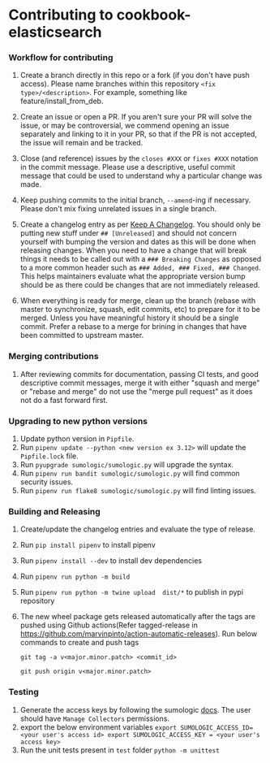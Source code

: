 Contributing to cookbook-elasticsearch
======================================

### Workflow for contributing

1. Create a branch directly in this repo or a fork (if you don't have push access). Please name branches within this repository `<fix type>/<description>`. For example, something like feature/install_from_deb.

1. Create an issue or open a PR. If you aren't sure your PR will solve the issue, or may be controversial, we commend opening an issue separately and linking to it in your PR, so that if the PR is not accepted, the issue will remain and be tracked.

1.  Close (and reference) issues by the `closes #XXX` or `fixes #XXX` notation in the commit message. Please use a descriptive, useful commit message that could be used to understand why a particular change was made.

1. Keep pushing commits to the initial branch, `--amend`-ing if necessary. Please don't mix fixing unrelated issues in a single branch.

1. Create a changelog entry as per [Keep A Changelog](http://keepachangelog.com/). You should only be putting new stuff under `## [Unreleased]` and should not concern yourself with bumping the version and dates as this will be done when releasing changes. When you need to have a change that will break things it needs to be called out with a `### Breaking Changes` as opposed to a more common header such as `### Added, ### Fixed, ### Changed`. This helps maintainers evaluate what the appropriate version bump should be as there could be changes that are not immediately released.

1. When everything is ready for merge, clean up the branch (rebase with master to synchronize, squash, edit commits, etc) to prepare for it to be merged. Unless you have meaningful history it should be a single commit. Prefer a rebase to a merge for brining in changes that have been committed to upstream master.

### Merging contributions

1. After reviewing commits for documentation, passing CI tests, and good descriptive commit messages, merge it with either "squash and merge" or "rebase and merge" do not use the
"merge pull request" as it does not do a fast forward first.

### Upgrading to new python versions

1. Update python version in `Pipfile`.
1. Run `pipenv update --python <new version ex 3.12>` will update the `Pipfile.lock` file.
1. Run `pyupgrade sumologic/sumologic.py` will upgrade the syntax.
1. Run `pipenv run bandit sumologic/sumologic.py` will find common security issues.
1. Run `pipenv run flake8 sumologic/sumologic.py` will find linting issues.

### Building and Releasing

1. Create/update the changelog entries and evaluate the type of release.
1. Run `pip install pipenv` to install pipenv
1. Run `pipenv install --dev` to install dev dependencies
1. Run `pipenv run python -m build`
1. Run `pipenv run python -m twine upload  dist/*` to publish in pypi repository
1. The new wheel package gets released automatically after the tags are pushed using Github actions(Refer tagged-release in https://github.com/marvinpinto/action-automatic-releases). Run below commands to create and push tags

    `git tag -a v<major.minor.patch> <commit_id>`

    `git push origin v<major.minor.patch>`


### Testing
1. Generate the access keys by following the sumologic [docs](https://help.sumologic.com/docs/manage/security/access-keys/#from-the-preferences-page). The user should have `Manage Collectors` permissions.
1. export the below environment variables
` export SUMOLOGIC_ACCESS_ID=<your user's access id>
  export SUMOLOGIC_ACCESS_KEY = <your user's access key>
`
1. Run the unit tests present in `test` folder
`python -m unittest`
